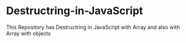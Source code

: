 # Destructring-in-JavaScript
This Repository has Destructring in JavaScript with Array and also with Array with objects

